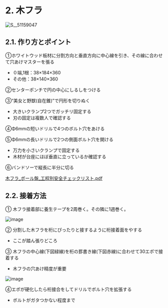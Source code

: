 # 2. 木フラ
![S__51159047](https://github.com/user-attachments/assets/de17d7ec-d219-449b-935f-85988c242139)

## 2.1. 作り方とポイント
①ホワイトウッド板材に分割方向と垂直方向に中心線を引き、その線に合わせて穴あけマスターを張る
- ０端,1根：38×184×360
- その他：38×140×360

②センターポンチで円の中心にしるしをつける

③“美女と野獣(自在錐)”で円形を切りぬく
- 大きいクランプ2つでガッチリ固定する
- 刃の固定は複数人で確認する

④Φ6mmの短いドリルで4つのボルト穴をあける

⑤Φ6mmの長いドリルで2つの側面ボルト穴を開ける
- 万力を小さいクランプで固定する
- 木材が台座にほぼ垂直に立っているか確認する

⑥バンドソーで縦長に半分に切る

[木フラ_ボール盤_工程別安全チェックリスト.pdf](https://github.com/user-attachments/files/19749276/_._.pdf)

## 2.2. 接着方法
① 木フラ接着部に養生テープを2周巻く。その隣に1週巻く。

![image](https://github.com/user-attachments/assets/a872c51d-13f9-4158-b3f2-b3d6a21ac65a)

② 分割した木フラを桁にぴったりと接するように桁接着面をやする
- ここが踏ん張りどころ

③ 木フラの中心線(下図緑線)を桁の罫書き線(下図赤線)に合わせて30エポで接着する
- 木フラの穴あけ精度が重要

![image](https://github.com/user-attachments/assets/15eac89a-d9e9-4c92-b82e-f7e9fb9bb259)

④エポが硬化したら桁接合をしてドリルでボルト穴を拡張する
- ボルトがガタつかない程度まで
